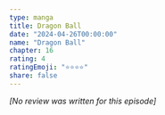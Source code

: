 ```yaml
---
type: manga
title: Dragon Ball
date: "2024-04-26T00:00:00"
name: "Dragon Ball"
chapter: 16
rating: 4
ratingEmoji: "⭐️⭐️⭐️⭐️"
share: false
---
```


_[No review was written for this episode]_